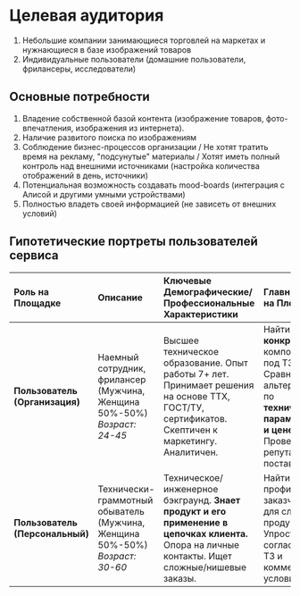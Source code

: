 # Целевая аудитория

1. Небольшие компании занимающиеся торговлей на маркетах и нужнающиеся в базе изображений товаров
2. Индивидуальные пользователи (домашние пользователи, фрилансеры, исследователи)

## Основные потребности

1. Владение собственной базой контента (изображение товаров, фото-впечатления, изображения из интернета).
2. Наличие развитого поиска по изображениям
3. Соблюдение бизнес-процессов организации / Не хотят тратить время на рекламу, "подсунутые" материалы / Хотят иметь полный контроль над внешними источниками (настройка количества отображений в день, источники)
4. Потенциальная возможность создавать mood-boards (интеграция с Алисой и другими умными устройствами)
5. Полностью владеть своей информацией (не зависеть от внешних условий)

## Гипотетические портреты пользователей сервиса
| Роль на Площадке                                                         | Описание                                                                         | Ключевые Демографические/Профессиональные Характеристики                                                                                                                                 | Главные Цели на Площадке                                                                                                | Критичные Требования к Площадке                                                                             |
|:-------------------------------------------------------------------------|:---------------------------------------------------------------------------------| :--------------------------------------------------------------------------------------------------------------------------------------------------------------------------------------- | :---------------------------------------------------------------------------------------------------------------------- | :---------------------------------------------------------------------------------------------------------- |
| **Пользователь (Организация)**    | Наемный сотрудник, фрилансер (Мужчина, Женщина 50%-50%) <br> *Возраст: 24-45*    | Высшее техническое образование. Опыт работы 7+ лет. Принимает решения на основе ТТХ, ГОСТ/ТУ, сертификатов. Скептичен к маркетингу. Аналитичен.                                         | Найти **конкретный** компонент под ТЗ. Сравнить альтернативы по **техническим параметрам и цене**. Проверить репутацию поставщика. | Точные фильтры по ТТХ, материалам, стандартам. Верифицированные поставщики. Отзывы от инженеров. Документы онлайн. |
| **Пользователь (Персональный)** | Технически-граммотный обыватель (Мужчина, Женщина 50%-50%) <br> *Возраст: 30-60* | Техническое/инженерное бэкграунд. **Знает продукт и его применение в цепочках клиента.** Опора на личные контакты. Ищет сложные/нишевые заказы.                                           | Найти новых профильных заказчиков для сложной продукции. Упростить согласование ТЗ и коммерческих условий.               | Инструменты аналитики спроса. Защита КП и коммерческих данных. Интеграция с CRM. Каналы для глубоких переговоров. |

[//]: # (Профиль пользователя сервиса-галереи)
[//]: # (Пол: Женский)

[//]: # (Образование: Высшее &#40;искусствовед&#41;)

[//]: # (Профессия: Менеджер по арт-проектам)

[//]: # (Местоположение: Москва, Россия)

[//]: # ()
[//]: # (Характеристики и поведение:)

[//]: # (Интересы: Анна увлекается современным искусством, фотографией, галерейными выставками и культурными событиями. Она активно следит за новыми трендами в искусстве и посещает выставки как в России, так и за границей.)

[//]: # (Технологическая грамотность: Уверенно использует смартфон и компьютер, активно интересуется приложениями для редактирования фотографий и социальными сетями, такими как Instagram.)

[//]: # (Поведение в интернете: Часто исследует новые галереи и художников в интернете, подписана на несколько художественных блогов и онлайн-журналов. Предпочитает делиться своим мнением о выставках и художниках в соцсетях.)

[//]: # (Потребности и цели:)

[//]: # (Поиск вдохновения: Анна использует галерею для поиска нового вдохновения и идей для своих проектов. Ей важно, чтобы платформа предлагала разнообразные и актуальные работы художников.)

[//]: # (Возможности для сетевого взаимодействия: Она ищет платформы, которые позволяют общаться с другими художниками и представителями арт-сообщества, обмениваться опытом и получать обратную связь.)

[//]: # (Опция продажи работ: Как начинающий куратор, Анна стремится продвигать работы новых талантливых художников и рассматривает возможность продажи работ через галерею.)

[//]: # (Опыт использования сервиса:)

[//]: # (Интуитивный интерфейс: Анна ожидает, что сервис будет иметь простой и удобный интерфейс, где легко можно находить интересные работы по категориям, авторам или тематикам.)

[//]: # (Курируемые выставки: Ей нравятся коллекции и выставки, организованные экспертом, которые помогут обратить внимание на менее известных, но перспективных художников.)

[//]: # (Функции оценки и комментариев: Анна хочет оставлять свои комментарии и получать возможность оценивать работы, что делает её более вовлеченной в сообщество.)

[//]: # (Проблемы:)

[//]: # (Перегруженность выбором: Она иногда чувствует себя перегруженной из-за огромного количества предложений на разных платформах и нуждается в системе рекомендаций, основывающейся на её интересах.)

[//]: # (Нехватка взаимодействия: Анна хочет большего взаимодействия с другими пользователями и возможность задавать вопросы художникам, чтобы узнать больше о закулисье их работ.)

[//]: # (Это описание может использоваться для создания прототипов или для планирования UX/UI дизайна сервиса, чтобы обеспечить удобство и соответствие потребностям пользователей.)